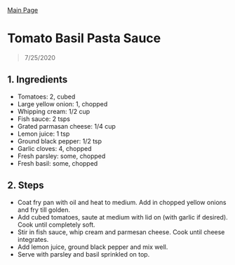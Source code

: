 [Main Page](https://yolanda-ht.github.io/YoloCookBlob/)

# Tomato Basil Pasta Sauce
> 7/25/2020 <br>

## 1. Ingredients
- Tomatoes: 2, cubed
- Large yellow onion: 1, chopped
- Whipping cream: 1/2 cup
- Fish sauce: 2 tsps
- Grated parmasan cheese: 1/4 cup
- Lemon juice: 1 tsp
- Ground black pepper: 1/2 tsp
- Garlic cloves: 4, chopped
- Fresh parsley: some, chopped
- Fresh basil: some, chopped

## 2. Steps
- Coat fry pan with oil and heat to medium. Add in chopped yellow onions and fry till golden.
- Add cubed tomatoes, saute at medium with lid on (with garlic if desired). Cook until completely soft.
- Stir in fish sauce, whip cream and parmesan cheese. Cook until cheese integrates.
- Add lemon juice, ground black pepper and mix well.
- Serve with parsley and basil sprinkled on top.
